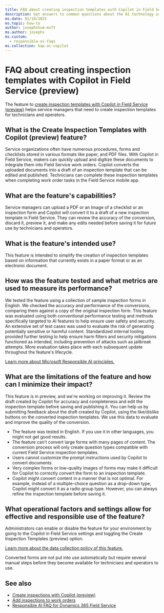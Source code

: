 ```yaml
---
title: FAQ about creating inspection templates with Copilot in Field Service (preview)
description: Get answers to common questions about the AI technology used to create inspection templates with Copilot, details about how the AI is used, how it was tested and evaluated, and any specific limitations.
ms.date: 01/10/2025
ms.topic: how-to
author: josephshum-msft
ms.author: josephs
ms.custom: 
  - responsible-ai-faqs
ms.collection: bap-ai-copilot 
---
```


# FAQ about creating inspection templates with Copilot in Field Service (preview)

The feature to [create inspection templates with Copilot in Field Service (preview)](inspections-copilot.md) helps service managers that need to create inspection templates for technicians and operators.

## What is the Create Inspection Templates with Copilot (preview) feature?

Service organizations often have numerous procedures, forms and checklists stored in various formats like paper, and PDF files. With Copilot in Field Service, makers can quickly upload and digitize these documents to integrate them into Field Service work orders.
Copilot converts the uploaded documents into a draft of an inspection template that can be edited and published. Technicians can complete these inspection templates when completing work order tasks in the Field Service mobile app.

## What are the feature's capabilities?

Service managers can upload a PDF or an Image of a checklist or an inspection form and Copilot will convert it to a draft of a new inspection template in Field Service. They can review the accuracy of the conversion, discard it, preview it, and make any edits needed before saving it for future use by technicians and operators.

## What is the feature's intended use?

This feature is intended to simplify the creation of inspection templates based on information that currently exists in a paper format or as an electronic document.

## How was the feature tested and what metrics are used to measure its performance?

We tested the feature using a collection of sample inspection forms in English. We checked the accuracy and performance of the conversions, comparing them against a copy of the original inspection form.
This feature was evaluated using both conventional performance testing and methods specifically targeted to AI features to help ensure user safety and security. An extensive set of test cases was used to evaluate the risk of generating potentially sensitive or harmful content. Standardized internal tooling provided further testing to help ensure harm filters and security mitigations functioned as intended, including prevention of attacks such as jailbreak attempts. More evaluation takes place with each subsequent update throughout the feature's lifecycle. 

[Learn more about Microsoft Responsible AI principles.](https://www.microsoft.com/ai/responsible-ai)

## What are the limitations of the feature and how can I minimize their impact?

This feature is in preview, and we're working on improving it. Review the draft created by Copilot for accuracy and completeness and edit the inspection template before saving and publishing it. You can help us by submitting feedback about the draft created by Copilot, using the like/dislike buttons on the converted inspection templates. We use this data to evaluate and improve the quality of the conversion.

- The feature was tested in English. If you use it in other languages, you might not get good results.  
- The feature can't convert large forms with many pages of content. The conversion process will only create question types compatible with current Field Service inspection templates.
- Users cannot customize the prompt instructions used by Copilot to convert documents.
- Very complex forms or low-quality images of forms may make it difficult for Copilot to correctly convert the form to an inspection template.
- Copilot might convert content in a manner that is not optimal. For example, instead of a multiple-choice question as a drop-down type, Copilot might convert it as a radio group type. However, you can always refine the inspection template before saving it. 

## What operational factors and settings allow for effective and responsible use of the feature?

Administrators can enable or disable the feature for your environment by going to the Copilot in Field Service settings and toggling the Create Inspection Templates  (preview) option.

[Learn more about the data collection policy of this feature.](/dynamics365/faqs-copilot-data-security-privacy)

Converted forms are not put into use automatically but require several manual steps before they become available for technicians and operators to use.

## See also

- [Create inspections with Copilot (preview)](inspections-copilot.md)
- [Add inspections to work orders](inspections.md)
- [Responsible AI FAQ for Dynamics 365 Field Service](responsible-ai-overview.md)
